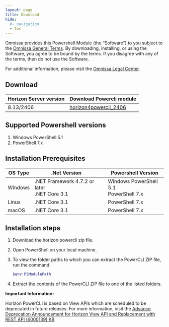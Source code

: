 ```yaml
---
layout: page
title: Download
hide:
  #- navigation
  - toc
---
```


Omnissa provides this Powershell Module (the “Software”) to you subject to the [Omnissa General Terms](https://www.omnissa.com/general-terms/). By downloading, installing, or using the Software, you agree to be bound by the terms. If you disagree with any of the terms, then do not use the Software.

For additional information, please visit the [Omnissa Legal Center](https://www.omnissa.com/legal-center/).

## Download

| Horizon Server version | Download Powercli module |
|------------------------------------------------------------------------------------------------------------------------| --- |
| 8.13/2406 | [horizon4powercli_2406](https://github.com/euc-dev/horizon-powercli/releases/download/2406/horizon4powercli_2406.zip) |

## Supported Powershell versions

1. Windows PowerShell 5.1
2. PowerShell 7.x

## Installation Prerequisites

| OS Type                                      | .Net Version |                                    | Powershell Version |
|----------------------------------------------|--------------|------------------------------------|---------------------|
| Windows                                      | .NET Framework 4.7.2 or later <br> .NET Core 3.1|   |Windows PowerShell 5.1<br>PowerShell 7.x |
| Linux                                        |.NET Core 3.1 |                                    |PowerShell 7.x        |
| macOS                                        |.NET Core 3.1 |                                    |PowerShell 7.x        |

## Installation steps

1. Download the horizon powercli zip file.
2. Open PowerShell on your local machine.
3. To view the folder paths to which you can extract the PowerCLI ZIP file, run the command: 

    ```Powershell
    $env:PSModulePath
    ```

4. Extract the contents of the PowerCLI ZIP file to one of the listed folders. 

**Important Information:**

Horizon PowerCLI is based on View APIs which are scheduled to be deprecated in future releases. For more information, visit the [Advance Deprecation Announcement for Horizon View API and Replacement with REST API (6000139) KB](https://kb.omnissa.com/s/article/6000139?lang=en_US)
